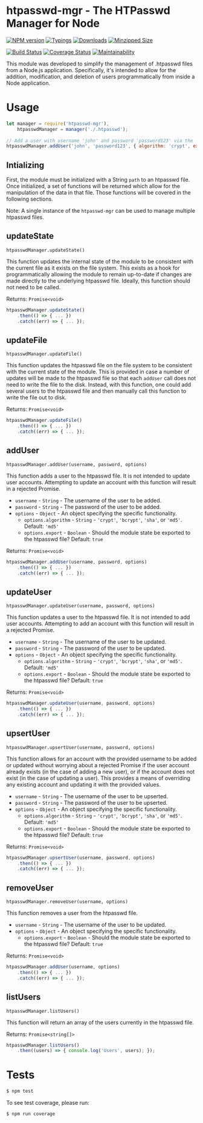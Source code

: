 # htpasswd-mgr - The HTPasswd Manager for Node

[![NPM version](https://img.shields.io/npm/v/htpasswd-mgr.svg)](https://www.npmjs.org/package/htpasswd-mgr)
[![Typings](https://img.shields.io/npm/types/htpasswd-mgr)](https://www.npmjs.org/package/htpasswd-mgr)
[![Downloads](https://img.shields.io/npm/dm/htpasswd-mgr.svg)](https://www.npmjs.org/package/htpasswd-mgr)
[![Minzipped Size](https://img.shields.io/bundlephobia/minzip/htpasswd-mgr)](https://bundlephobia.com/result?p=htpasswd-mgr)

[![Build Status](https://img.shields.io/github/actions/workflow/status/mrodrig/htpasswd-mgr/automated-tests-workflow.yml)](https://github.com/mrodrig/htpasswd-mgr/actions/workflows/automated-tests-workflow.yml)
[![Coverage Status](https://coveralls.io/repos/github/mrodrig/htpasswd-mgr/badge.svg?branch=stable)](https://coveralls.io/github/mrodrig/htpasswd-mgr?branch=main)
[![Maintainability](https://api.codeclimate.com/v1/badges/8c0cc3699d054fb77abe/maintainability)](https://codeclimate.com/github/mrodrig/htpasswd-mgr/maintainability)

This module was developed to simplify the management of .htpasswd files from
a Node.js application. Specifically, it's intended to allow for the addition,
modification, and deletion of users programmatically from inside a Node 
application.

# Usage

```javascript
let manager = require('htpasswd-mgr'),
    htpasswdManager = manager('./.htpasswd');
    
// Add a user with username 'john' and password 'password123' via the 'crypt' algorithm
htpasswdManager.addUser('john', 'password123', { algorithm: 'crypt', export: false });
```

## Intializing

First, the module must be initialized with a String `path` to an htpasswd file.
Once initialized, a set of functions will be returned which allow for the
manipulation of the data in that file. Those functions will be covered in the
following sections.

Note: A single instance of the `htpasswd-mgr` can be used to manage multiple
htpasswd files.

## updateState

`htpasswdManager.updateState()`

This function updates the internal state of the module to be consistent with the
current file as it exists on the file system.  This exists as a hook for 
programmatically allowing the module to remain up-to-date if changes are made
directly to the underlying htpasswd file. Ideally, this function should not need
to be called.

Returns: `Promise<void>`

```javascript
htpasswdManager.updateState()
    .then(() => { ... })
    .catch((err) => { ... });
```

## updateFile

`htpasswdManager.updateFile()`

This function updates the htpasswd file on the file system to be consistent with
the current state of the module. This is provided in case a number of updates
will be made to the htpasswd file so that each `addUser` call does not need to
write the file to the disk. Instead, with this function, one could add several
users to the htpasswd file and then manually call this function to write the
file out to disk.

Returns: `Promise<void>`

```javascript
htpasswdManager.updateFile()
    .then(() => { ... })
    .catch((err) => { ... });
```

## addUser

`htpasswdManager.addUser(username, password, options)`

This function adds a user to the htpasswd file. It is not intended to update
user accounts. Attempting to update an account with this function will result in
a rejected Promise.

* `username` - `String` - The username of the user to be added.
* `password` - `String` - The password of the user to be added.
* `options`  - `Object` - An object specifying the specific functionality.
    * `options.algorithm` - `String` - `'crypt'`, `'bcrypt'`, `'sha'`, or `'md5'`. Default: `'md5'`
    * `options.export`    - `Boolean` - Should the module state be exported to the htpasswd file? Default: `true`
    
Returns: `Promise<void>`

```javascript
htpasswdManager.addUser(username, password, options)
    .then(() => { ... })
    .catch((err) => { ... });
```

## updateUser

`htpasswdManager.updateUser(username, password, options)`

This function updates a user to the htpasswd file. It is not intended to add
user accounts. Attempting to add an account with this function will result in a rejected Promise.

* `username` - `String` - The username of the user to be updated.
* `password` - `String` - The password of the user to be updated.
* `options`  - `Object` - An object specifying the specific functionality.
	* `options.algorithm` - `String` - `'crypt'`, `'bcrypt'`, `'sha'`, or `'md5'`. Default: `'md5'`
    * `options.export`    - `Boolean` - Should the module state be exported to the htpasswd file? Default: `true`

Returns: `Promise<void>`


```javascript
htpasswdManager.updateUser(username, password, options)
    .then(() => { ... })
    .catch((err) => { ... });
```

## upsertUser

`htpasswdManager.upsertUser(username, password, options)`

This function allows for an account with the provided username to be added or 
updated without worrying about a rejected Promise if the user account already
exists (in the case of adding a new user), or if the account does not exist (in
the case of updating a user).  This provides a means of overriding any existing
account and updating it with the provided values.

* `username` - `String` - The username of the user to be upserted.
* `password` - `String` - The password of the user to be upserted.
* `options`  - `Object` - An object specifying the specific functionality.
	* `options.algorithm` - `String` - `'crypt'`, `'bcrypt'`, `'sha'`, or `'md5'`. Default: `'md5'`
    * `options.export`    - `Boolean` - Should the module state be exported to the htpasswd file? Default: `true`

Returns: `Promise<void>`

```javascript
htpasswdManager.upsertUser(username, password, options)
    .then(() => { ... })
    .catch((err) => { ... });
```

## removeUser

`htpasswdManager.removeUser(username, options)`

This function removes a user from the htpasswd file.

* `username` - `String` - The username of the user to be updated.
* `options`  - `Object` - An object specifying the specific functionality.
    * `options.export`    - `Boolean` - Should the module state be exported to the htpasswd file? Default: `true`
    
Returns: `Promise<void>`

```javascript
htpasswdManager.addUser(username, options)
    .then(() => { ... })
    .catch((err) => { ... });
```

## listUsers

`htpasswdManager.listUsers()`

This function will return an array of the users currently in the htpasswd file.

Returns: `Promise<string[]>`

```javascript
htpasswdManager.listUsers()
    .then((users) => { console.log('Users', users); });
```

# Tests

```bash
$ npm test
```

To see test coverage, please run:
```bash
$ npm run coverage
```
